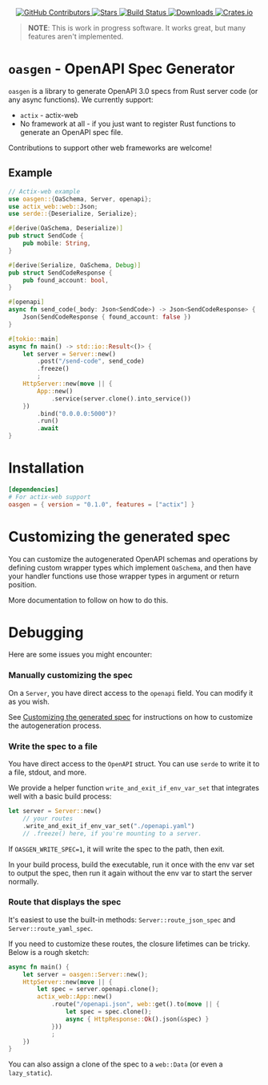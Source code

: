 <div id="top"></div>

<p align="center">
<a href="https://github.com/kurtbuilds/oasgen/graphs/contributors">
    <img src="https://img.shields.io/github/contributors/kurtbuilds/oasgen.svg?style=flat-square" alt="GitHub Contributors" />
</a>
<a href="https://github.com/kurtbuilds/oasgen/stargazers">
    <img src="https://img.shields.io/github/stars/kurtbuilds/oasgen.svg?style=flat-square" alt="Stars" />
</a>
<a href="https://github.com/kurtbuilds/oasgen/actions">
    <img src="https://img.shields.io/github/actions/workflow/status/kurtbuilds/oasgen/test.yaml?style=flat-square" alt="Build Status" />
</a>
<a href="https://crates.io/crates/oasgen">
    <img src="https://img.shields.io/crates/d/oasgen?style=flat-square" alt="Downloads" />
</a>
<a href="https://crates.io/crates/oasgen">
    <img src="https://img.shields.io/crates/v/oasgen?style=flat-square" alt="Crates.io" />
</a>

</p>

> **NOTE**: This is work in progress software. It works great, but many features aren't implemented.

# `oasgen` - OpenAPI Spec Generator

`oasgen` is a library to generate OpenAPI 3.0 specs from Rust server code (or any async functions). We currently support:

- `actix` - actix-web
- No framework at all - if you just want to register Rust functions to generate an OpenAPI spec file.

Contributions to support other web frameworks are welcome!

## Example

```rust
// Actix-web example
use oasgen::{OaSchema, Server, openapi};
use actix_web::web::Json;
use serde::{Deserialize, Serialize};

#[derive(OaSchema, Deserialize)]
pub struct SendCode {
    pub mobile: String,
}

#[derive(Serialize, OaSchema, Debug)]
pub struct SendCodeResponse {
    pub found_account: bool,
}

#[openapi]
async fn send_code(_body: Json<SendCode>) -> Json<SendCodeResponse> {
    Json(SendCodeResponse { found_account: false })
}

#[tokio::main]
async fn main() -> std::io::Result<()> {
    let server = Server::new()
        .post("/send-code", send_code)
        .freeze()
        ;
    HttpServer::new(move || {
        App::new()
            .service(server.clone().into_service())
    })
        .bind("0.0.0.0:5000")?
        .run()
        .await 
}
```

# Installation

```toml
[dependencies]
# For actix-web support
oasgen = { version = "0.1.0", features = ["actix"] }
```

# Customizing the generated spec

You can customize the autogenerated OpenAPI schemas and operations by defining custom wrapper types which implement `OaSchema`, and then have your handler functions use those wrapper types in argument or return position.

More documentation to follow on how to do this.


# Debugging

Here are some issues you might encounter:

### Manually customizing the spec

On a `Server`, you have direct access to the `openapi` field. You can modify it as you wish.

See [Customizing the generated spec](#customizing-the-generated-spec) for instructions on how to customize the autogeneration process.

### Write the spec to a file

You have direct access to the `OpenAPI` struct. You can use `serde` to write it to a file, stdout, and more.

We provide a helper function `write_and_exit_if_env_var_set` that integrates well with a basic build process:

```rust
let server = Server::new()
    // your routes
    .write_and_exit_if_env_var_set("./openapi.yaml")
    // .freeze() here, if you're mounting to a server.
```

If `OASGEN_WRITE_SPEC=1`, it will write the spec to the path, then exit. 

In your build process, build the executable, run it once with the env var set to output the spec, then run it again without the env var 
to start the server normally.

### Route that displays the spec

It's easiest to use the built-in methods: `Server::route_json_spec` and `Server::route_yaml_spec`.

If you need to customize these routes, the closure lifetimes can be tricky. Below is a rough sketch:

```rust
async fn main() {
    let server = oasgen::Server::new();
    HttpServer::new(move || {
        let spec = server.openapi.clone();
        actix_web::App::new()
            .route("/openapi.json", web::get().to(move || {
                let spec = spec.clone();
                async { HttpResponse::Ok().json(&spec) }
            }))
            ;
    }) 
}
```

You can also assign a clone of the spec to a `web::Data` (or even a `lazy_static`).
